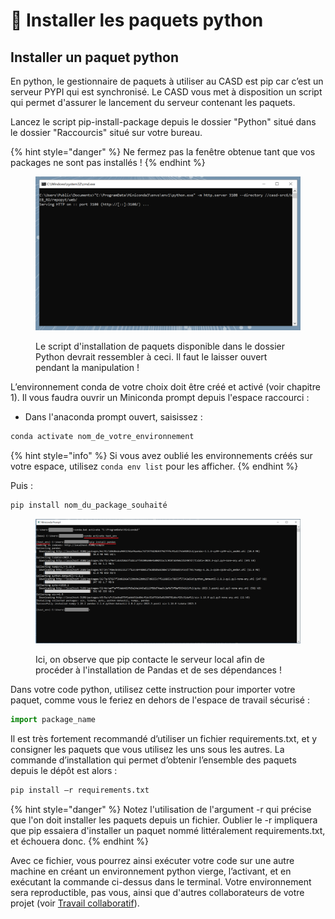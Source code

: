 # 🐍 Installer les paquets python

## Installer un paquet python

En python, le gestionnaire de paquets à utiliser au CASD est pip car c’est un serveur PYPI qui est synchronisé. Le CASD vous met à disposition un script qui permet d'assurer le lancement du serveur contenant les paquets.

Lancez le script pip-install-package depuis  le dossier "Python" situé dans le dossier "Raccourcis" situé sur votre bureau.

{% hint style="danger" %}
Ne fermez pas la fenêtre obtenue tant que vos packages ne sont pas installés !
{% endhint %}

<figure><img src="../.gitbook/assets/Install-package.PNG" alt=""><figcaption><p>Le script d'installation de paquets disponible dans le dossier Python devrait ressembler à ceci. Il faut le laisser ouvert pendant la manipulation !</p></figcaption></figure>

L’environnement conda de votre choix doit être créé et activé (voir chapitre 1). Il vous faudra ouvrir un Miniconda prompt depuis l'espace raccourci :&#x20;

* Dans l'anaconda prompt ouvert, saisissez :

```bash
conda activate nom_de_votre_environnement
```

{% hint style="info" %}
Si vous avez oublié les environnements créés sur votre espace, utilisez `conda env list` pour les afficher.
{% endhint %}

Puis :

```bash
pip install nom_du_package_souhaité
```

<figure><img src="../.gitbook/assets/Install-package2.PNG" alt=""><figcaption><p>Ici, on observe que pip contacte le serveur local afin de procéder à l'installation de Pandas et de ses dépendances !</p></figcaption></figure>

Dans votre code python, utilisez cette instruction pour importer votre paquet, comme vous le feriez en dehors de l'espace de travail sécurisé :

```python
import package_name
```

Il est très fortement recommandé d’utiliser un fichier requirements.txt, et y consigner les paquets que vous utilisez les uns sous les autres. La commande d’installation qui permet d’obtenir l’ensemble des paquets depuis le dépôt est alors :

```bash
pip install –r requirements.txt
```

{% hint style="danger" %}
Notez l'utilisation de l'argument -r qui précise que l'on doit installer les paquets depuis un fichier. Oublier le -r impliquera que pip essaiera d'installer un paquet nommé littéralement requirements.txt, et échouera donc.
{% endhint %}

Avec ce fichier, vous pourrez ainsi exécuter votre code sur une autre machine en créant un environnement python vierge, l’activant, et en exécutant la commande ci-dessus dans le terminal. Votre environnement sera reproductible, pas vous, ainsi que d'autres collaborateurs de votre projet (voir [Travail collaboratif](../collaborer/)).
